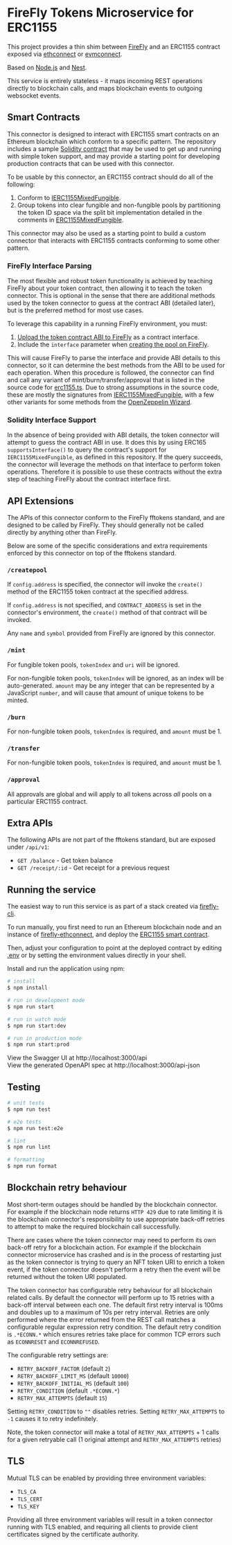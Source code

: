 # FireFly Tokens Microservice for ERC1155

This project provides a thin shim between [FireFly](https://github.com/hyperledger/firefly)
and an ERC1155 contract exposed via [ethconnect](https://github.com/hyperledger/firefly-ethconnect)
or [evmconnect](https://github.com/hyperledger/firefly-evmconnect).

Based on [Node.js](http://nodejs.org) and [Nest](http://nestjs.com).

This service is entirely stateless - it maps incoming REST operations directly to blockchain
calls, and maps blockchain events to outgoing websocket events.

## Smart Contracts

This connector is designed to interact with ERC1155 smart contracts on an Ethereum
blockchain which conform to a specific pattern. The repository includes a sample
[Solidity contract](samples/solidity/) that may be used to get up and running with
simple token support, and may provide a starting point for developing
production contracts that can be used with this connector.

To be usable by this connector, an ERC1155 contract should do all of the following:

1. Conform to [IERC1155MixedFungible](samples/solidity/contracts/IERC1155MixedFungible.sol).
2. Group tokens into clear fungible and non-fungible pools by partitioning the token ID space via the split bit implementation detailed in the comments in [ERC1155MixedFungible](samples/solidity/contracts/ERC1155MixedFungible.sol).

This connector may also be used as a starting point to build a custom connector
that interacts with ERC1155 contracts conforming to some other pattern.

### FireFly Interface Parsing

The most flexible and robust token functionality is achieved by teaching FireFly about your token
contract, then allowing it to teach the token connector. This is optional in the sense that there
are additional methods used by the token connector to guess at the contract ABI (detailed later),
but is the preferred method for most use cases.

To leverage this capability in a running FireFly environment, you must:

1. [Upload the token contract ABI to FireFly](https://hyperledger.github.io/firefly/tutorials/custom_contracts/ethereum.html)
   as a contract interface.
2. Include the `interface` parameter when [creating the pool on FireFly](https://hyperledger.github.io/firefly/tutorials/tokens).

This will cause FireFly to parse the interface and provide ABI details
to this connector, so it can determine the best methods from the ABI to be used for each operation.
When this procedure is followed, the connector can find and call any variant of mint/burn/transfer/approval
that is listed in the source code for [erc1155.ts](src/tokens/erc1155.ts).
Due to strong assumptions in the source code, these are mostly the signatures from
[IERC1155MixedFungible](samples/solidity/contracts/IERC1155MixedFungible.sol), with a few other
variants for some methods from the [OpenZeppelin Wizard](https://wizard.openzeppelin.com).

### Solidity Interface Support

In the absence of being provided with ABI details, the token connector will attempt to guess the contract
ABI in use. It does this by using ERC165 `supportsInterface()` to query the contract's support for
`IERC1155MixedFungible`, as defined in this repository. If the query succeeds, the connector will leverage
the methods on that interface to perform token operations. Therefore it is possible to use these
contracts without the extra step of teaching FireFly about the contract interface first.

## API Extensions

The APIs of this connector conform to the FireFly fftokens standard, and are designed to be called by
FireFly. They should generally not be called directly by anything other than FireFly.

Below are some of the specific considerations and extra requirements enforced by this connector on
top of the fftokens standard.

### `/createpool`

If `config.address` is specified, the connector will invoke the `create()` method of the ERC1155 token
contract at the specified address.

If `config.address` is not specified, and `CONTRACT_ADDRESS` is set in the connector's
environment, the `create()` method of that contract will be invoked.

Any `name` and `symbol` provided from FireFly are ignored by this connector.

### `/mint`

For fungible token pools, `tokenIndex` and `uri` will be ignored.

For non-fungible token pools, `tokenIndex` will be ignored, as an index will be auto-generated.
`amount` may be any integer that can be represented by a JavaScript `number`, and will cause that
amount of unique tokens to be minted.

### `/burn`

For non-fungible token pools, `tokenIndex` is required, and `amount` must be 1.

### `/transfer`

For non-fungible token pools, `tokenIndex` is required, and `amount` must be 1.

### `/approval`

All approvals are global and will apply to all tokens across _all_ pools on a particular ERC1155 contract.

## Extra APIs

The following APIs are not part of the fftokens standard, but are exposed under `/api/v1`:

- `GET /balance` - Get token balance
- `GET /receipt/:id` - Get receipt for a previous request

## Running the service

The easiest way to run this service is as part of a stack created via
[firefly-cli](https://github.com/hyperledger/firefly-cli).

To run manually, you first need to run an Ethereum blockchain node and an instance of
[firefly-ethconnect](https://github.com/hyperledger/firefly-ethconnect), and deploy the
[ERC1155 smart contract](solidity/contracts/ERC1155MixedFungible.sol).

Then, adjust your configuration to point at the deployed contract by editing [.env](.env)
or by setting the environment values directly in your shell.

Install and run the application using npm:

```bash
# install
$ npm install

# run in development mode
$ npm run start

# run in watch mode
$ npm run start:dev

# run in production mode
$ npm run start:prod
```

View the Swagger UI at http://localhost:3000/api<br />
View the generated OpenAPI spec at http://localhost:3000/api-json

## Testing

```bash
# unit tests
$ npm run test

# e2e tests
$ npm run test:e2e

# lint
$ npm run lint

# formatting
$ npm run format
```

## Blockchain retry behaviour

Most short-term outages should be handled by the blockchain connector. For example if the blockchain node returns `HTTP 429` due to rate limiting
it is the blockchain connector's responsibility to use appropriate back-off retries to attempt to make the required blockchain call successfully.

There are cases where the token connector may need to perform its own back-off retry for a blockchain action. For example if the blockchain connector
microservice has crashed and is in the process of restarting just as the token connector is trying to query an NFT token URI to enrich a token event, if
the token connector doesn't perform a retry then the event will be returned without the token URI populated.

The token connector has configurable retry behaviour for all blockchain related calls. By default the connector will perform up to 15 retries with a back-off
interval between each one. The default first retry interval is 100ms and doubles up to a maximum of 10s per retry interval. Retries are only performed where
the error returned from the REST call matches a configurable regular expression retry condition. The default retry condition is `.*ECONN.*` which ensures
retries take place for common TCP errors such as `ECONNRESET` and `ECONNREFUSED`.

The configurable retry settings are:

- `RETRY_BACKOFF_FACTOR` (default `2`)
- `RETRY_BACKOFF_LIMIT_MS` (default `10000`)
- `RETRY_BACKOFF_INITIAL_MS` (default `100`)
- `RETRY_CONDITION` (default `.*ECONN.*`)
- `RETRY_MAX_ATTEMPTS` (default `15`)

Setting `RETRY_CONDITION` to `""` disables retries. Setting `RETRY_MAX_ATTEMPTS` to `-1` causes it to retry indefinitely.

Note, the token connector will make a total of `RETRY_MAX_ATTEMPTS` + 1 calls for a given retryable call (1 original attempt and `RETRY_MAX_ATTEMPTS` retries)

## TLS

Mutual TLS can be enabled by providing three environment variables:

- `TLS_CA`
- `TLS_CERT`
- `TLS_KEY`

Providing all three environment variables will result in a token connector running with TLS enabled, and requiring all clients to provide client certificates signed by the certificate authority.
